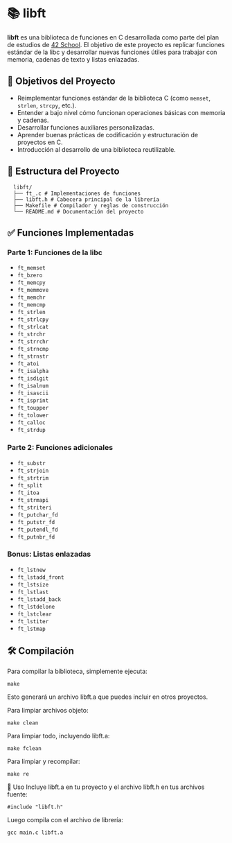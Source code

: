 # 📚 libft

**libft** es una biblioteca de funciones en C desarrollada como parte del plan de estudios de [42 School](https://42.fr). El objetivo de este proyecto es replicar funciones estándar de la libc y desarrollar nuevas funciones útiles para trabajar con memoria, cadenas de texto y listas enlazadas.

## 🧠 Objetivos del Proyecto

- Reimplementar funciones estándar de la biblioteca C (como `memset`, `strlen`, `strcpy`, etc.).
- Entender a bajo nivel cómo funcionan operaciones básicas con memoria y cadenas.
- Desarrollar funciones auxiliares personalizadas.
- Aprender buenas prácticas de codificación y estructuración de proyectos en C.
- Introducción al desarrollo de una biblioteca reutilizable.

## 📁 Estructura del Proyecto
```
  libft/
  ├── ft_.c # Implementaciones de funciones
  ├── libft.h # Cabecera principal de la librería
  ├── Makefile # Compilador y reglas de construcción
  └── README.md # Documentación del proyecto
```
## ✅ Funciones Implementadas

### Parte 1: Funciones de la libc

- `ft_memset`
- `ft_bzero`
- `ft_memcpy`
- `ft_memmove`
- `ft_memchr`
- `ft_memcmp`
- `ft_strlen`
- `ft_strlcpy`
- `ft_strlcat`
- `ft_strchr`
- `ft_strrchr`
- `ft_strncmp`
- `ft_strnstr`
- `ft_atoi`
- `ft_isalpha`
- `ft_isdigit`
- `ft_isalnum`
- `ft_isascii`
- `ft_isprint`
- `ft_toupper`
- `ft_tolower`
- `ft_calloc`
- `ft_strdup`

### Parte 2: Funciones adicionales

- `ft_substr`
- `ft_strjoin`
- `ft_strtrim`
- `ft_split`
- `ft_itoa`
- `ft_strmapi`
- `ft_striteri`
- `ft_putchar_fd`
- `ft_putstr_fd`
- `ft_putendl_fd`
- `ft_putnbr_fd`

### Bonus: Listas enlazadas

- `ft_lstnew`
- `ft_lstadd_front`
- `ft_lstsize`
- `ft_lstlast`
- `ft_lstadd_back`
- `ft_lstdelone`
- `ft_lstclear`
- `ft_lstiter`
- `ft_lstmap`

## 🛠️ Compilación

Para compilar la biblioteca, simplemente ejecuta:
```
make
```
Esto generará un archivo libft.a que puedes incluir en otros proyectos.

Para limpiar archivos objeto:
```
make clean
```
Para limpiar todo, incluyendo libft.a:
```
make fclean
```
Para limpiar y recompilar:
```
make re
```
📌 Uso
Incluye libft.a en tu proyecto y el archivo libft.h en tus archivos fuente:
```
#include "libft.h"
```
Luego compila con el archivo de librería:
```
gcc main.c libft.a
```

